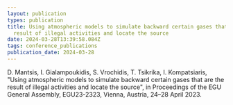 ```yaml
---
layout: publication
types: publication
title: Using atmospheric models to simulate backward certain gases that are the
  result of illegal activities and locate the source
date: 2024-03-28T13:39:58.084Z
tags: conference_publications
publication_date: 2024-03-28
---
```

D. Mantsis, I. Gialampoukidis, S. Vrochidis, Τ. Tsikrika, Ι. Kompatsiaris, "Using atmospheric models to simulate backward certain gases that are the result of illegal activities and locate the source", in Proceedings of the EGU General Assembly, EGU23-2323, Vienna, Austria, 24–28 April 2023.